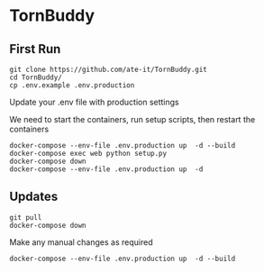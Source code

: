 # TornBuddy

## First Run

```
git clone https://github.com/ate-it/TornBuddy.git
cd TornBuddy/
cp .env.example .env.production
```

Update your .env file with production settings

We need to start the containers, run setup scripts, then restart the containers

```
docker-compose --env-file .env.production up  -d --build
docker-compose exec web python setup.py
docker-compose down
docker-compose --env-file .env.production up  -d
```

## Updates

```
git pull
docker-compose down
```
Make any manual changes as required

```
docker-compose --env-file .env.production up  -d --build

```

